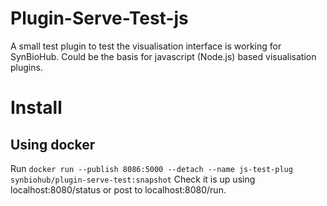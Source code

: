 # Plugin-Serve-Test-js
A small test plugin to test the visualisation interface is working for SynBioHub. Could be the basis for javascript (Node.js) based visualisation plugins.

# Install
## Using docker
Run `docker run --publish 8086:5000 --detach --name js-test-plug synbiohub/plugin-serve-test:snapshot`
Check it is up using localhost:8080/status or post to localhost:8080/run.
